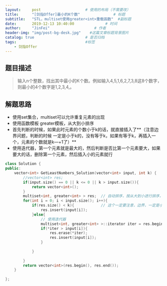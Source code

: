 ```yaml
---
layout:     post                    # 使用的布局（不需要改） 
title:      "[剑指Offer]最小的K个数"               # 标题  
subtitle:   "STL，multiset使用greater<int>重载函数"  #副标题 
date:       2019-12-13 10:40:00              # 时间 
author:     "JinFei"                    # 作者 
header-img: "img/post-bg-desk.jpg"    #这篇文章标题背景图片 
catalog: true                       # 是否归档 
tags:                               #标签     
    - 剑指Offer 
---
```


## 题目描述
> 输入n个整数，找出其中最小的K个数。例如输入4,5,1,6,2,7,3,8这8个数字，则最小的4个数字是1,2,3,4,。




## 解题思路


- 使用set集合，multiset可以允许重复元素的出现
- 使用函数模板 greater<T>模板，从大到小排序
- 首先判断的时候，如果此时元素的个数小于k的话，就直接插入了**（注意边界问题，判断的时候 一定是小于k的，没有等于k，如果有等于k，再插入一个，元素的个数就是k—+1了）**
- 使用迭代器，第一个元素就是最大的，然后判断是否比第一个元素要大，如果要大的话，删除第一个元素，然后插入小的元素就行

```C++
class Solution {
public:
    vector<int> GetLeastNumbers_Solution(vector<int> input, int k) {
        //vector<int> res;
        if(input.size() == 0 || k <= 0 || k > input.size()){
            return vector<int>();
        }
        multiset<int, greater<int> > res;  // 自动排序，按从大到小进行排序，第一个元素即为最大
        for(int i = 0; i < input.size(); i++){
            if(res.size() < k){            // 这个一定要注意，边界，一定是小于k的，这样插入后元素才等于k啊。。。
                res.insert(input[i]);
            }else{
                // 使用迭代器
                multiset<int, greater<int> >::iterator iter = res.begin();
                if(*iter > input[i]){
                    res.erase(*iter);
                    res.insert(input[i]);
                }
                
            }
            
        }
        return vector<int>(res.begin(), res.end());
    }
    
};
```
